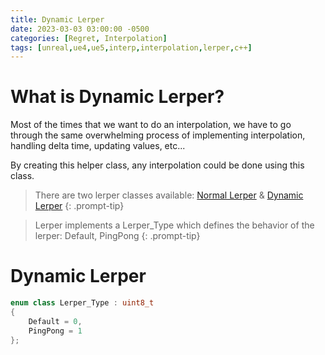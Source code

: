 ```yaml
---
title: Dynamic Lerper
date: 2023-03-03 03:00:00 -0500
categories: [Regret, Interpolation]
tags: [unreal,ue4,ue5,interp,interpolation,lerper,c++]
---
```


# What is Dynamic Lerper?

Most of the times that we want to do an interpolation, we have to go through the same overwhelming process of implementing interpolation, handling delta time, updating values, etc...

By creating this helper class, any interpolation could be done using this class.

> There are two lerper classes available:
[Normal Lerper](../lerper) & [Dynamic Lerper](#dynamic-lerper)
{: .prompt-tip}

> Lerper implements a Lerper_Type which defines the behavior of the lerper: Default, PingPong
{: .prompt-tip}

# Dynamic Lerper

``` cpp
enum class Lerper_Type : uint8_t
{
	Default = 0,
	PingPong = 1
};
```